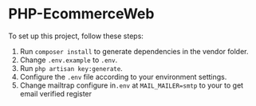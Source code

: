 # PHP-EcommerceWeb
    
To set up this project, follow these steps:

1. Run `composer install` to generate dependencies in the vendor folder.
2. Change `.env.example` to `.env`.
3. Run `php artisan key:generate`.
4. Configure the `.env` file according to your environment settings.
5. Change mailtrap configure in`.env` at `MAIL_MAILER=smtp` to your to get email verified register